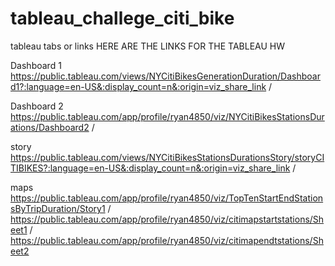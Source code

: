 # tableau_challege_citi_bike
tableau tabs or links
HERE ARE THE LINKS FOR THE TABLEAU HW

Dashboard 1
https://public.tableau.com/views/NYCitiBikesGenerationDuration/Dashboard1?:language=en-US&:display_count=n&:origin=viz_share_link /

Dashboard 2
https://public.tableau.com/app/profile/ryan4850/viz/NYCitiBikesStationsDurations/Dashboard2 /

story
https://public.tableau.com/views/NYCitiBikesStationsDurationsStory/storyCITIBIKES?:language=en-US&:display_count=n&:origin=viz_share_link /

maps
https://public.tableau.com/app/profile/ryan4850/viz/TopTenStartEndStationsByTripDuration/Story1 /
https://public.tableau.com/app/profile/ryan4850/viz/citimapstartstations/Sheet1 /
https://public.tableau.com/app/profile/ryan4850/viz/citimapendtstations/Sheet2

